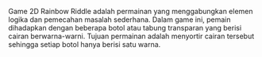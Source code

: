 Game 2D Rainbow Riddle adalah permainan  yang menggabungkan elemen logika dan pemecahan masalah sederhana. Dalam game ini, pemain dihadapkan dengan beberapa botol atau tabung transparan yang berisi cairan berwarna-warni. Tujuan permainan adalah menyortir cairan tersebut sehingga setiap botol hanya berisi satu warna.
